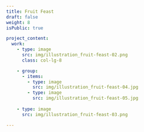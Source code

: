 ```yaml
---
title: Fruit Feast
draft: false
weight: 8
isPublic: true

project_content: 
  work:
    - type: image
      src: img/illustration_fruit-feast-02.png
      class: col-lg-8

    - group:
      - items:
        - type: image
          src: img/illustration_fruit-feast-04.jpg
        - type: image
          src: img/illustration_fruit-feast-05.jpg
    
    - type: image
      src: img/illustration_fruit-feast-03.png

---
```

